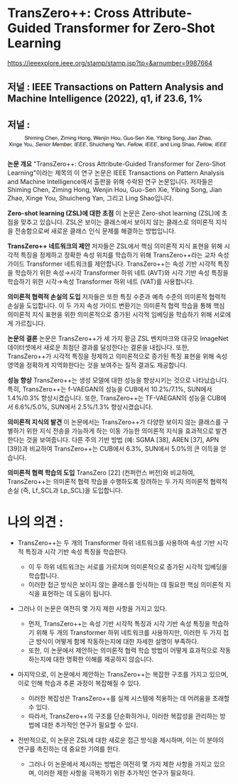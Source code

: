 # TransZero++: Cross Attribute-Guided Transformer for Zero-Shot Learning

https://ieeexplore.ieee.org/stamp/stamp.jsp?tp=&arnumber=9987664

## 저널 : IEEE Transactions on Pattern Analysis and Machine Intelligence (2022), q1, if 23.6, 1%

## 저널 : ![Alt text](image.png)


**논문 개요**
"TransZero++: Cross Attribute-Guided Transformer for Zero-Shot Learning"이라는 제목의 이 연구 논문은 IEEE Transactions on Pattern Analysis and Machine Intelligence에서 출판을 위해 수락된 연구 논문입니다. 저자들은 Shiming Chen, Ziming Hong, Wenjin Hou, Guo-Sen Xie, Yibing Song, Jian Zhao, Xinge You, Shuicheng Yan, 그리고 Ling Shao입니다.

**Zero-shot learning (ZSL)에 대한 초점**
이 논문은 Zero-shot learning (ZSL)에 초점을 맞추고 있습니다. ZSL은 보이는 클래스에서 보이지 않는 클래스로 의미론적 지식을 전송함으로써 새로운 클래스 인식 문제를 해결하는 방법입니다.

**TransZero++ 네트워크의 제안**
저자들은 ZSL에서 핵심 의미론적 지식 표현을 위해 시각적 특징을 정제하고 정확한 속성 위치를 학습하기 위해 TransZero++라는 교차 속성 가이드 Transformer 네트워크를 제안합니다. TransZero++는 속성 기반 시각적 특징을 학습하기 위한 속성→시각 Transformer 하위 네트 (AVT)와 시각 기반 속성 특징을 학습하기 위한 시각→속성 Transformer 하위 네트 (VAT)를 사용합니다.

**의미론적 협력적 손실의 도입**
저자들은 또한 특징 수준과 예측 수준의 의미론적 협력적 손실을 도입합니다. 이 두 가지 속성 가이드 변환기는 의미론적 협력 학습을 통해 핵심 의미론적 지식 표현을 위한 의미론적으로 증가된 시각적 임베딩을 학습하기 위해 서로에게 가르칩니다.

**논문의 결론**
논문은 TransZero++가 세 가지 황금 ZSL 벤치마크와 대규모 ImageNet 데이터셋에서 새로운 최첨단 결과를 달성한다는 결론을 내립니다. 또한, TransZero++가 시각적 특징을 정제하고 의미론적으로 증가된 특징 표현을 위해 속성 영역을 정확하게 지역화한다는 것을 보여주는 질적 결과도 제공합니다.

**성능 향상**
TransZero++는 생성 모델에 대한 성능을 향상시키는 것으로 나타났습니다. 특히, TransZero++는 f-VAEGAN의 성능을 CUB에서 10.2%/7.1%, SUN에서 1.4%/0.3% 향상시켰습니다. 또한, TransZero++는 TF-VAEGAN의 성능을 CUB에서 6.6%/5.0%, SUN에서 2.5%/1.3% 향상시켰습니다.

**의미론적 지식의 발견**
이 논문에서는 TransZero++가 다양한 보이지 않는 클래스를 구별하기 위한 지식 전송을 가능하게 하는 이동 가능한 의미론적 지식을 효과적으로 발견한다는 것을 보여줍니다. 다른 주의 기반 방법 (예: SGMA [38], AREN [37], APN [39])과 비교하여 TransZero++는 CUB에서 6.3%, SUN에서 5.0%의 큰 이득을 얻습니다.

**의미론적 협력 학습의 도입**
TransZero [22] (컨퍼런스 버전)와 비교하여, TransZero++는 의미론적 협력 학습을 수행하도록 장려하는 두 가지 의미론적 협력적 손실 (즉, Lf_SCL과 Lp_SCL)을 도입합니다.

# 나의 의견 :
- TransZero++는 두 개의 Transformer 하위 네트워크를 사용하여 속성 기반 시각적 특징과 시각 기반 속성 특징을 학습한다.
  - 이 두 하위 네트워크는 서로를 가르치며 의미론적으로 증가된 시각적 임베딩을 학습합니다. 
  - 이러한 접근 방식은 보이지 않는 클래스를 인식하는 데 필요한 핵심 의미론적 지식을 표현하는 데 도움이 됩니다.

- 그러나 이 논문은 여전히 몇 가지 제한 사항을 가지고 있다. 
  - 먼저, TransZero++는 속성 기반 시각적 특징과 시각 기반 속성 특징을 학습하기 위해 두 개의 Transformer 하위 네트워크를 사용하지만, 이러한 두 가지 접근 방식이 어떻게 함께 작동하는지에 대한 자세한 설명이 부족하다.
  -  또한, 이 논문에서 제안하는 의미론적 협력 학습 방법이 어떻게 효과적으로 작동하는지에 대한 명확한 이해를 제공하지 않습니다.

- 마지막으로, 이 논문에서 제안하는 TransZero++는 복잡한 구조를 가지고 있으며, 이로 인해 학습과 추론 과정이 복잡해질 수 있다.
  - 이러한 복잡성은 TransZero++를 실제 시스템에 적용하는 데 어려움을 초래할 수 있다. 
  - 따라서, TransZero++의 구조를 단순화하거나, 이러한 복잡성을 관리하는 방법에 대한 추가적인 연구가 필요할 수 있다.

- 전반적으로, 이 논문은 ZSL에 대한 새로운 접근 방식을 제시하며, 이는 이 분야의 연구를 촉진하는 데 중요한 기여를 한다. 
  - 그러나 이 논문에서 제시하는 방법은 여전히 몇 가지 제한 사항을 가지고 있으며, 이러한 제한 사항을 극복하기 위한 추가적인 연구가 필요하다.